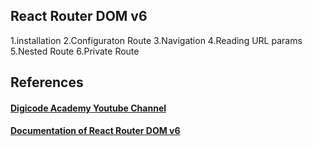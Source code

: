 ## React Router DOM v6

1.installation
2.Configuraton Route
3.Navigation
4.Reading URL params
5.Nested Route
6.Private Route

## References

#### [Digicode Academy Youtube Channel](https://www.youtube.com/watch?v=bmG9B-NzR_c&list=PL79s6-Vs1MIi7YtrPoqjQMj06yXhqElmY&index=3)

#### [Documentation of React Router DOM v6](https://reactrouter.com/en/main)
